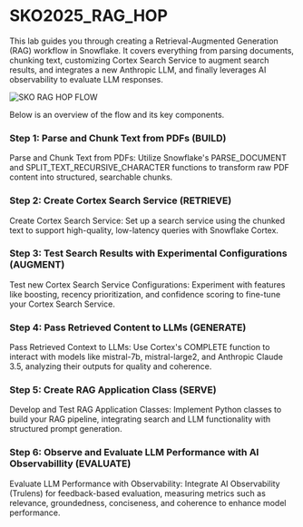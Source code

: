 # SKO2025_RAG_HOP

This lab guides you through creating a Retrieval-Augmented Generation (RAG) workflow in Snowflake. It covers everything from parsing documents, chunking text, customizing Cortex Search Service to augment search results, and integrates a new Anthropic LLM, and finally leverages AI observability to evaluate LLM responses. 

![SKO RAG HOP FLOW](img/Flow.jpg)

Below is an overview of the flow and its key components.

### Step 1: Parse and Chunk Text from PDFs (BUILD)
Parse and Chunk Text from PDFs:
Utilize Snowflake's PARSE_DOCUMENT and SPLIT_TEXT_RECURSIVE_CHARACTER functions to transform raw PDF content into structured, searchable chunks.

### Step 2: Create Cortex Search Service (RETRIEVE)
Create Cortex Search Service:
Set up a search service using the chunked text to support high-quality, low-latency queries with Snowflake Cortex.

### Step 3: Test Search Results with Experimental Configurations (AUGMENT)
Test new Cortex Search Service Configurations:
Experiment with features like boosting, recency prioritization, and confidence scoring to fine-tune your Cortex Search Service.

### Step 4: Pass Retrieved Content to LLMs (GENERATE)
Pass Retrieved Context to LLMs:
Use Cortex's COMPLETE function to interact with models like mistral-7b, mistral-large2, and Anthropic Claude 3.5, analyzing their outputs for quality and coherence.

### Step 5: Create RAG Application Class (SERVE)
Develop and Test RAG Application Classes:
Implement Python classes to build your RAG pipeline, integrating search and LLM functionality with structured prompt generation.

### Step 6: Observe and Evaluate LLM Performance with AI Observabillity (EVALUATE)
Evaluate LLM Performance with Observability:
Integrate AI Observability (Trulens) for feedback-based evaluation, measuring metrics such as relevance, groundedness, conciseness, and coherence to enhance model performance.
